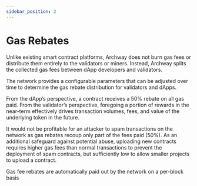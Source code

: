 ```yaml
---
sidebar_position: 2
---
```


# Gas Rebates 
Unlike existing smart contract platforms, Archway does not burn gas fees or distribute them entirely to the validators or miners. Instead, Archway splits the collected gas fees between dApp developers and validators.

The network provides a configurable parameters that can be adjusted over time to determine the gas rebate distribution for validators and dApps.

From the dApp’s perspective, a contract receives a 50% rebate on all gas paid. From the validator’s perspective, foregoing a portion of rewards in the near-term effectively drives transaction volumes, fees, and value of the underlying token in the future.

It would not be profitable for an attacker to spam transactions on the network as gas rebates recoup only part of the fees paid (50%). As an additional safeguard against potential abuse, uploading new contracts requires higher gas fees than normal transactions to prevent the deployment of spam contracts, but sufficiently low to allow smaller projects to upload a contract.

Gas fee rebates are automatically paid out by the network on a per-block basis


